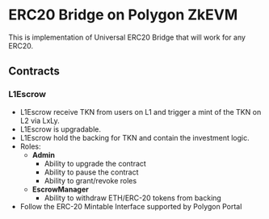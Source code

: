 # ERC20 Bridge on Polygon ZkEVM

This is implementation of Universal ERC20 Bridge that will work for any ERC20.

## Contracts

### L1Escrow

- L1Escrow receive TKN from users on L1 and trigger a mint of the TKN on L2 via LxLy.
- L1Escrow is upgradable.
- L1Escrow hold the backing for TKN and contain the investment logic.
- Roles:
  - **Admin**
    - Ability to upgrade the contract
    - Ability to pause the contract
    - Ability to grant/revoke roles
  - **EscrowManager**
    - Ability to withdraw ETH/ERC-20 tokens from backing
- Follow the ERC-20 Mintable Interface supported by Polygon Portal
